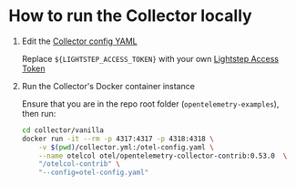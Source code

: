 # How to run the Collector locally

1. Edit the [Collector config YAML](collector.yml)

    Replace `${LIGHTSTEP_ACCESS_TOKEN}` with your own [Lightstep Access Token](https://docs.lightstep.com/docs/create-and-manage-access-tokens)

2. Run the Collector's Docker container instance

    Ensure that you are in the repo root folder (`opentelemetry-examples`), then run:

    ```bash
    cd collector/vanilla
    docker run -it --rm -p 4317:4317 -p 4318:4318 \
        -v $(pwd)/collector.yml:/otel-config.yaml \
        --name otelcol otel/opentelemetry-collector-contrib:0.53.0  \
        "/otelcol-contrib" \
        "--config=otel-config.yaml"
    ```

